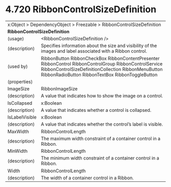 <html dir="LTR" xmlns:mshelp="http://msdn.microsoft.com/mshelp" xmlns:ddue="http://ddue.schemas.microsoft.com/authoring/2003/5" xmlns:xlink="http://www.w3.org/1999/xlink" xmlns:tool="http://www.microsoft.com/tooltip">

<body>
 <input type="hidden" id="userDataCache" class="userDataStyle">
 <input type="hidden" id="hiddenScrollOffset">
 <img id="dropDownImage" style="display:none; height:0; width:0;" src="../local/drpdown.gif">
 <img id="dropDownHoverImage" style="display:none; height:0; width:0;" src="../local/drpdown_orange.gif">
 <img id="collapseImage" style="display:none; height:0; width:0;" src="../local/collapse.gif">
 <img id="expandImage" style="display:none; height:0; width:0;" src="../local/exp.gif">
 <img id="collapseAllImage" style="display:none; height:0; width:0;" src="../local/collall.gif">
 <img id="expandAllImage" style="display:none; height:0; width:0;" src="../local/expall.gif">
 <img id="copyImage" style="display:none; height:0; width:0;" src="../local/copycode.gif">
 <img id="copyHoverImage" style="display:none; height:0; width:0;" src="../local/copycodeHighlight.gif">
 <div id="header"><h1 class="heading">4.720 RibbonControlSizeDefinition</h1></div>

 <div id="mainSection">
 <div id="mainBody">
 <div id="allHistory" class="saveHistory" onsave="saveAll()" onload="loadAll()"></div>
 <p xmlns:wsd="http://wsdev.schemas.microsoft.com/authoring/2008/2" xmlns:msxsl="urn:schemas-microsoft-com:xslt" xmlns:script="urn:script" xmlns:build="urn:build">
 </p>
 <div id="sectionSection0" class="section" name="collapseableSection">
 <content xmlns="http://ddue.schemas.microsoft.com/authoring/2003/5" xmlns:wsd="http://wsdev.schemas.microsoft.com/authoring/2008/2" xmlns:msxsl="urn:schemas-microsoft-com:xslt" xmlns:script="urn:script" xmlns:build="urn:build">
 </content>
 </div>
 <div id="sectionSection1" class="section" name="collapseableSection">
 <content xmlns="http://ddue.schemas.microsoft.com/authoring/2003/5" xmlns:wsd="http://wsdev.schemas.microsoft.com/authoring/2008/2" xmlns:msxsl="urn:schemas-microsoft-com:xslt" xmlns:script="urn:script" xmlns:build="urn:build">
 <table class="ProtocolAuthoredTable" xmlns="">
 <tr><td colspan="2">
<mshelp:link keywords="86913f34-aa06-4c94-9f09-83936a822fd8" tabindex="0">x:Object</mshelp:link> &gt; <mshelp:link keywords="22a604a1-b593-4464-91e4-488285506428" tabindex="0">DependencyObject</mshelp:link> &gt; <mshelp:link keywords="6724267f-782a-4509-a6e9-19f1e3acf436" tabindex="0">Freezable</mshelp:link> &gt; <mshelp:link keywords="9134a599-da4d-4d2f-998f-fcd1bf6b0871" tabindex="0">RibbonControlSizeDefinition</mshelp:link> </td>
 </tr>
 <tr><td colspan="2">
 <b>
RibbonControlSizeDefinition </b>
 </td>
 </tr>
 <tr><td><div class="indent0">(usage)</div></td>
 <td>&lt;RibbonControlSizeDefinition /&gt; </td>
 </tr>
 <tr><td><div class="indent0">(description)</div></td>
 <td>Specifies information about the size and visibility of the images and label associated with a Ribbon control. </td>
 </tr>
 <tr><td><div class="indent0">(used by)</div></td>
 <td><mshelp:link keywords="d036eced-1be2-489a-b003-0cb01cd5be0d" tabindex="0">RibbonButton</mshelp:link> <mshelp:link keywords="a14623dd-0e78-431f-9f57-acb4901d8239" tabindex="0">RibbonCheckBox</mshelp:link> <mshelp:link keywords="a88282b4-d1b5-43de-adcd-6c003ce80761" tabindex="0">RibbonContentPresenter</mshelp:link> <mshelp:link keywords="b9f09692-090a-4229-a188-f6f3ea8db7c2" tabindex="0">RibbonControl</mshelp:link> <mshelp:link keywords="ff3711d3-27c5-4c78-8070-a72343d6f2e5" tabindex="0">RibbonControlGroup</mshelp:link> <mshelp:link keywords="71f5a26e-520d-4378-a7fb-494c5fee8ef4" tabindex="0">RibbonControlService</mshelp:link> <mshelp:link keywords="ccb786b5-a739-4ed4-b980-3a1d85ddb0cd" tabindex="0">RibbonControlSizeDefinitionCollection</mshelp:link> <mshelp:link keywords="78205ad9-9154-4cad-933c-cd685f3da054" tabindex="0">RibbonMenuButton</mshelp:link> <mshelp:link keywords="3274ac4f-11ed-4863-b98a-1ba9fed1788c" tabindex="0">RibbonRadioButton</mshelp:link> <mshelp:link keywords="29aaab6c-3134-467c-8f87-1d5e67b73963" tabindex="0">RibbonTextBox</mshelp:link> <mshelp:link keywords="8a9faade-7ab1-495c-9aa3-217230a4825e" tabindex="0">RibbonToggleButton</mshelp:link> </td>
 </tr>
 <tr><td><div class="indent0">(properties)</div></td>
 <td> </td>
 </tr>
 <tr><td><div class="indent2">ImageSize</div></td>
 <td><mshelp:link keywords="c41e1089-f198-4948-8f8f-ab6c46fce71f" tabindex="0">RibbonImageSize</mshelp:link> </td>
 </tr>
 <tr><td><div class="indent4">(description)</div></td>
 <td>A value that indicates how to show the image on a control. </td>
 </tr>
 <tr><td><div class="indent2">IsCollapsed</div></td>
 <td><mshelp:link keywords="c179f5e8-f1d2-4665-a360-ea494307b744" tabindex="0">x:Boolean</mshelp:link> </td>
 </tr>
 <tr><td><div class="indent4">(description)</div></td>
 <td>A value that indicates whether a control is collapsed. </td>
 </tr>
 <tr><td><div class="indent2">IsLabelVisible</div></td>
 <td><mshelp:link keywords="c179f5e8-f1d2-4665-a360-ea494307b744" tabindex="0">x:Boolean</mshelp:link> </td>
 </tr>
 <tr><td><div class="indent4">(description)</div></td>
 <td>A value that indicates whether the control’s label is visible. </td>
 </tr>
 <tr><td><div class="indent2">MaxWidth</div></td>
 <td><mshelp:link keywords="c967a66d-00f7-4293-8256-c4b5b4b8a76c" tabindex="0">RibbonControlLength</mshelp:link> </td>
 </tr>
 <tr><td><div class="indent4">(description)</div></td>
 <td>The maximum width constraint of a container control in a Ribbon. </td>
 </tr>
 <tr><td><div class="indent2">MinWidth</div></td>
 <td><mshelp:link keywords="c967a66d-00f7-4293-8256-c4b5b4b8a76c" tabindex="0">RibbonControlLength</mshelp:link> </td>
 </tr>
 <tr><td><div class="indent4">(description)</div></td>
 <td>The minimum width constraint of a container control in a Ribbon. </td>
 </tr>
 <tr><td><div class="indent2">Width</div></td>
 <td><mshelp:link keywords="c967a66d-00f7-4293-8256-c4b5b4b8a76c" tabindex="0">RibbonControlLength</mshelp:link> </td>
 </tr>
 <tr><td><div class="indent4">(description)</div></td>
 <td>The width of a container control in a Ribbon. </td>
 </tr>
</table>
 </content>
 </div>
 <!--[if gte IE 5]>
 <tool:tip element="languageFilterToolTip" avoidmouse="false"/>
 <![endif]-->
 </div>
 <a name="feedback"></a><span></span>
 </div>
</body></html>
